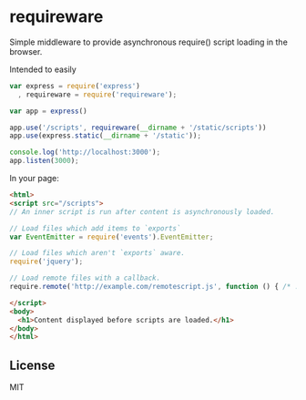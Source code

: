 # requireware

Simple middleware to provide asynchronous require() script loading in the browser.

Intended to easily 

```javascript
var express = require('express')
  , requireware = require('requireware');

var app = express()

app.use('/scripts', requireware(__dirname + '/static/scripts'))
app.use(express.static(__dirname + '/static'));

console.log('http://localhost:3000');
app.listen(3000);
```

In your page:

```html
<html>
<script src="/scripts">
// An inner script is run after content is asynchronously loaded.

// Load files which add items to `exports`
var EventEmitter = require('events').EventEmitter; 

// Load files which aren't `exports` aware.
require('jquery'); 

// Load remote files with a callback.
require.remote('http://example.com/remotescript.js', function () { /* ... */ })

</script>
<body>
  <h1>Content displayed before scripts are loaded.</h1>
</body>
</html>
```

## License

MIT